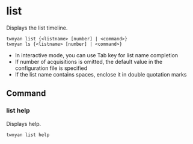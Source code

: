 # list

Displays the list timeline.

```
twnyan list {<listname> [number] | <command>}
twnyan ls {<listname> [number] | <command>}
```

- In interactive mode, you can use Tab key for list name completion
- If number of acquisitions is omitted, the default value in the configuration file is specified
- If the list name contains spaces, enclose it in double quotation marks

## Command

### list help

Displays help.

```
twnyan list help
```
